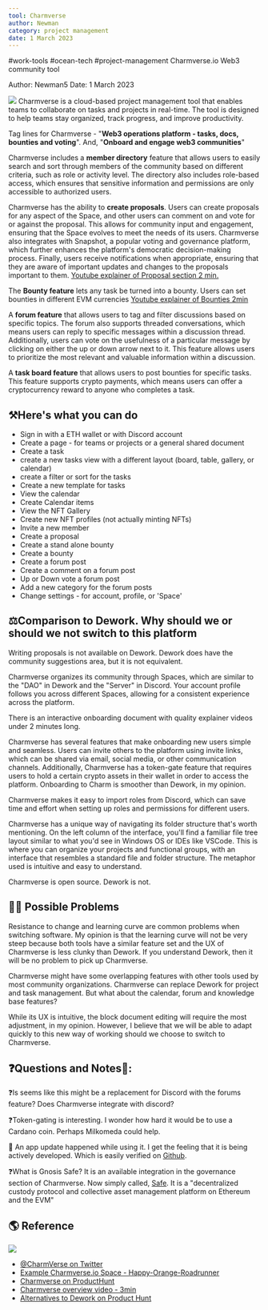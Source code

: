 ```yaml
---
tool: Charmverse
author: Newman
category: project management
date: 1 March 2023
---
```

#work-tools #ocean-tech #project-management 
Charmverse.io Web3 community tool


Author: Newman5
Date: 1 March 2023

![](https://i.imgur.com/rXo0kEa.png)
Charmverse is a cloud-based project management tool that enables teams to collaborate on tasks and projects in real-time. The tool is designed to help teams stay organized, track progress, and improve productivity.
 
Tag lines for Charmverse - "**Web3 operations platform - tasks, docs, bounties and voting**".  And, "**Onboard and engage web3 communities**"

Charmverse includes a **member directory** feature that allows users to easily search and sort through members of the community based on different criteria, such as role or activity level. The directory also includes role-based access, which ensures that sensitive information and permissions are only accessible to authorized users.

Charmverse has the ability to **create proposals**. Users can create proposals for any aspect of the Space, and other users can comment on and vote for or against the proposal. This allows for community input and engagement, ensuring that the Space evolves to meet the needs of its users. Charmverse also integrates with Snapshot, a popular voting and governance platform, which further enhances the platform's democratic decision-making process. Finally, users receive notifications when appropriate, ensuring that they are aware of important updates and changes to the proposals important to them.  [Youtube explainer of Proposal section 2 min. ](https://www.youtube.com/watch?v=OyN5Ag2X6dU)

The **Bounty feature** lets any task be turned into a bounty. Users can set bounties in different EVM currencies [Youtube explainer of Bounties 2min](https://www.youtube.com/watch?v=Uooady3sL0I)

A **forum feature** that allows users to tag and filter discussions based on specific topics. The forum also supports threaded conversations, which means users can reply to specific messages within a discussion thread. Additionally, users can vote on the usefulness of a particular message by clicking on either the up or down arrow next to it. This feature allows users to prioritize the most relevant and valuable information within a discussion.

A **task board feature** that allows users to post bounties for specific tasks. This feature supports crypto payments, which means users can offer a cryptocurrency reward to anyone who completes a task.  

## ⚒️Here's what you can do 
* Sign in with a ETH wallet or with Discord account
* Create a page - for teams or projects or a general shared document
* Create a task
* create a new tasks view with a different layout (board, table, gallery, or calendar)
* create a filter or sort for the tasks
* Create a new template for tasks
* View the calendar
* Create Calendar items
* View the NFT Gallery
* Create new NFT profiles (not actually minting NFTs)
* Invite a new member
* Create a proposal
* Create a stand alone bounty
* Create a bounty
* Create a forum post
* Create a comment on a forum post
* Up or Down vote a forum post
* Add a new category for the forum posts
* Change settings - for account, profile, or 'Space'


## ⚖️Comparison to Dework. Why should we or should we not switch to this platform
  
Writing proposals is not available on Dework.  Dework does have the community suggestions area, but it is not equivalent. 

Charmverse organizes its community through Spaces, which are similar to the "DAO" in Dework and the "Server" in Discord. Your account profile follows you across different Spaces, allowing for a consistent experience across the platform.

There is an interactive onboarding document with quality explainer videos under 2 minutes long.  

Charmverse has several features that make onboarding new users simple and seamless. Users can invite others to the platform using invite links, which can be shared via email, social media, or other communication channels. Additionally, Charmverse has a token-gate feature that requires users to hold a certain crypto assets in their wallet in order to access the platform. Onboarding to Charm is smoother than Dework, in my opinion.

Charmverse makes it easy to import roles from Discord, which can save time and effort when setting up roles and permissions for different users.

Charmverse has a unique way of navigating its folder structure that's worth mentioning. On the left column of the interface, you'll find a familiar file tree layout similar to what you'd see in Windows OS or IDEs like VSCode. This is where you can organize your projects and functional groups, with an interface that resembles a standard file and folder structure. The metaphor used is intuitive and easy to understand.

Charmverse is open source.  Dework is not.

## 🤷‍♂️ Possible Problems
Resistance to change and learning curve are common problems when switching software.  My opinion is that the learning curve will not be very steep because both tools have a similar feature set and the UX of Charmverse is less clunky than Dework. If you understand Dework, then it will be no problem to pick up Charmverse.   

Charmverse might have some overlapping features with other tools used by most community organizations. Charmverse can replace Dework for project and task management.  But what about the calendar, forum and knowledge base features?  

While its UX is intuitive, the block document editing will require the most adjustment, in my opinion. However, I  believe that we will be able to adapt quickly to this new way of working should we choose to switch to Charmverse.



## ❓Questions and Notes🤔:

❓Is seems like this might be a replacement for Discord with the forums feature?  Does Charmverse integrate with discord? 

❓Token-gating is interesting.  I wonder how hard it would be to use a Cardano coin.  Perhaps Milkomeda could help. 

🤔 An app update happened while using it.  I get the feeling that it is being actively developed.  Which is easily verified on [Github](https://github.com/charmverse). 

❓What is Gnosis Safe? It is an available integration in the governance section of Charmverse.
	Now simply called, [Safe](https://safe.global/).  It is a "decentralized custody protocol and collective asset management platform on Ethereum and the EVM"
	

## 🌎 Reference

![](https://i.imgur.com/rXo0kEa.png)

* [@CharmVerse on Twitter](https://twitter.com/charmverse)
* [Example Charmverse.io Space - Happy-Orange-Roadrunner](https://app.charmverse.io/invite/b4649b)
* [Charmverse on ProductHunt](https://www.producthunt.com/products/charmverse)
* [Charmverse overview video - 3min](https://youtu.be/3BuIZRG1QhY)
* [Alternatives to Dework on Product Hunt](https://www.producthunt.com/products/Dework/alternatives)

